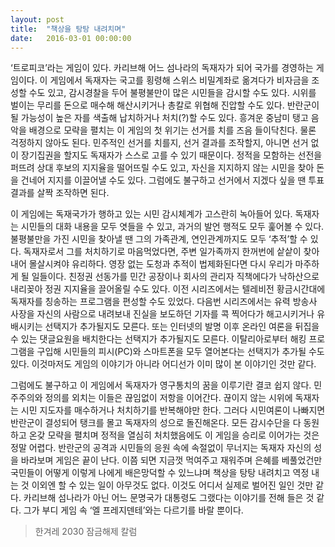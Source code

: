 ```yaml
---
layout: post
title:  "책상을 탕탕 내려치며"
date:   2016-03-01 00:00:00
---
```


‘트로피코’라는 게임이 있다. 카리브해 어느 섬나라의 독재자가 되어 국가를 경영하는 게임이다. 이 게임에서 독재자는 국고를 횡령해 스위스 비밀계좌로 옮겨다가 비자금을 조성할 수도 있고, 감시경찰을 두어 불평불만이 많은 시민들을 감시할 수도 있다. 시위를 벌이는 무리를 돈으로 매수해 해산시키거나 총칼로 위협해 진압할 수도 있다. 반란군이 될 가능성이 높은 자를 색출해 납치하거나 처치(?)할 수도 있다. 흥겨운 중남미 탱고 음악을 배경으로 모략을 펼치는 이 게임의 첫 위기는 선거를 치를 즈음 들이닥친다. 물론 걱정하지 않아도 된다. 민주적인 선거를 치를지, 선거 결과를 조작할지, 아니면 선거 없이 장기집권을 할지도 독재자가 스스로 고를 수 있기 때문이다. 정적을 모함하는 선전을 퍼뜨려 상대 후보의 지지율을 떨어뜨릴 수도 있고, 자신을 지지하지 않는 시민을 찾아 돈을 건네어 지지를 이끌어낼 수도 있다. 그럼에도 불구하고 선거에서 지겠다 싶을 땐 투표 결과를 살짝 조작하면 된다.

이 게임에는 독재국가가 행하고 있는 시민 감시체계가 고스란히 녹아들어 있다. 독재자는 시민들의 대화 내용을 모두 엿들을 수 있고, 과거의 발언 행적도 모두 훑어볼 수 있다. 불평불만을 가진 시민을 찾아낼 땐 그의 가족관계, 연인관계까지도 모두 ‘추적’할 수 있다. 독재자로서 그를 처치하기로 마음먹었다면, 주변 일가족까지 한꺼번에 샅샅이 찾아내어 몰살시켜야 유리하다. 영장 없는 도청과 추적이 법제화된다면 다시 우리가 마주하게 될 일들이다. 친정권 선동가를 민간 공장이나 회사의 관리자 직책에다가 낙하산으로 내리꽂아 정권 지지율을 끌어올릴 수도 있다. 이전 시리즈에서는 텔레비전 황금시간대에 독재자를 칭송하는 프로그램을 편성할 수도 있었다. 다음번 시리즈에서는 유력 방송사 사장을 자신의 사람으로 내려보내 진실을 보도하던 기자를 콕 찍어다가 해고시키거나 유배시키는 선택지가 추가될지도 모른다. 또는 인터넷의 발명 이후 온라인 여론을 뒤집을 수 있는 댓글요원을 배치한다는 선택지가 추가될지도 모른다. 이탈리아로부터 해킹 프로그램을 구입해 시민들의 피시(PC)와 스마트폰을 모두 열어본다는 선택지가 추가될 수도 있다. 이것마저도 게임의 이야기가 아니라 어디선가 이미 많이 본 이야기인 것만 같다.

그럼에도 불구하고 이 게임에서 독재자가 영구통치의 꿈을 이루기란 결코 쉽지 않다. 민주주의와 정의를 외치는 이들은 끊임없이 저항을 이어간다. 끊이지 않는 시위에 독재자는 시민 지도자를 매수하거나 처치하기를 반복해야만 한다. 그러다 시민여론이 나빠지면 반란군이 결성되어 탱크를 몰고 독재자의 성으로 돌진해온다. 모든 감시수단을 다 동원하고 온갖 모략을 펼치며 정적을 열심히 처치했음에도 이 게임을 승리로 이어가는 것은 정말 어렵다. 반란군의 공격과 시민들의 응원 속에 속절없이 무너지는 독재자 자신의 성을 바라보며 게임은 끝이 난다. 이쯤 되면 지금껏 먹여주고 재워주며 은혜를 베풀었건만 국민들이 어떻게 이렇게 나에게 배은망덕할 수 있느냐며 책상을 탕탕 내려치고 역정 내는 것 이외엔 할 수 있는 일이 아무것도 없다. 이것도 어디서 실제로 벌어진 일인 것만 같다. 카리브해 섬나라가 아닌 어느 문명국가 대통령도 그랬다는 이야기를 전해 들은 것 같다. 그가 부디 게임 속 ‘엘 프레지덴테’와는 다르기를 바랄 뿐이다.

> 한겨레 2030 잠금해제 칼럼
